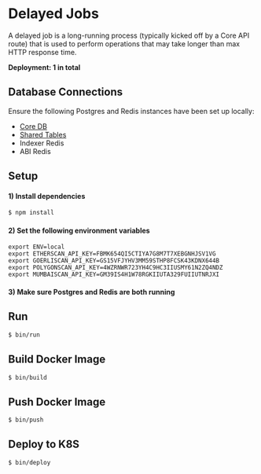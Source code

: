 # Delayed Jobs

A delayed job is a long-running process (typically kicked off by a Core API route) that is used to perform operations that may take longer than max HTTP response time. 

**Deployment: 1 in total**

## Database Connections

Ensure the following Postgres and Redis instances have been set up locally:

* [Core DB](/#local-setup-2)
* [Shared Tables](#local-setup-1)
* Indexer Redis
* ABI Redis

## Setup

#### 1) Install dependencies

```bash
$ npm install
```

#### 2) Set the following environment variables

```
export ENV=local
export ETHERSCAN_API_KEY=FBMK654QI5CTIYA7G8M7T7XEBGNHJSV1VG
export GOERLISCAN_API_KEY=GS15VFJYHV3MM59STHP8FCSK43KDNX644B
export POLYGONSCAN_API_KEY=4WZRNWR723YH4C9HC3IIUSMY61N2ZQ4NDZ
export MUMBAISCAN_API_KEY=GM39IS4H1W78RGKIIUTA329FUIIUTNRJXI
```

#### 3) Make sure Postgres and Redis are both running

## Run

```bash
$ bin/run
```

## Build Docker Image

```bash
$ bin/build
```

## Push Docker Image

```bash
$ bin/push
```

## Deploy to K8S

```bash
$ bin/deploy
```